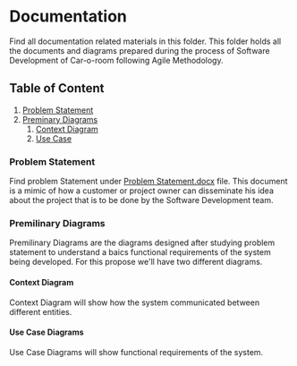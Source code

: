 # Documentation

Find all documentation related materials in this folder. This folder holds all the documents and diagrams prepared during the process of Software Development of Car-o-room following Agile Methodology.

## Table of Content

1. [Problem Statement](#problemStatement)
2. [Preminary Diagrams](#prediagrams)
   1. [Context Diagram](#context) 
   2. [Use Case](#usecase)

### Problem Statement <a name="problemStatement"></a>

Find problem Statement under [Problem Statement.docx](Problem%20Statement.docx) file. This document is a mimic of how a customer or project owner can disseminate his idea about the project that is to be done by the Software Development team.

### Premilinary Diagrams <a name="prediagrams"></a>

Premilinary Diagrams are the diagrams designed after studying problem statement to understand a baics functional requirements of the system being developed. For this propose we'll have two different diagrams.

#### Context Diagram <a name="context"></a>

Context Diagram will show how the system communicated between different entities.

#### Use Case Diagrams <a name="usecase"></a>

Use Case Diagrams will show functional requirements of the system.